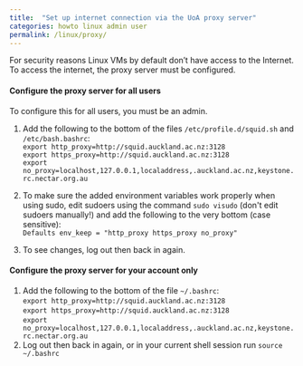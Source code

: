 ```yaml
---
title:  "Set up internet connection via the UoA proxy server"
categories: howto linux admin user
permalink: /linux/proxy/
---
```


For security reasons Linux VMs by default don’t have access to the Internet. To access the internet, the proxy server must be configured.
#### Configure the proxy server for all users
To configure this for all users, you must be an admin.
1. Add the following to the bottom of the files `/etc/profile.d/squid.sh` and `/etc/bash.bashrc`:  
`export http_proxy=http://squid.auckland.ac.nz:3128`  
`export https_proxy=http://squid.auckland.ac.nz:3128`  
`export no_proxy=localhost,127.0.0.1,localaddress,.auckland.ac.nz,keystone.rc.nectar.org.au`

2. To make sure the added environment variables work properly when using sudo, edit sudoers using the command `sudo visudo` (don't edit sudoers manually!) and add the following to the very bottom (case sensitive):  
`Defaults env_keep = "http_proxy https_proxy no_proxy"`

3. To see changes, log out then back in again.  

#### Configure the proxy server for your account only
1. Add the following to the bottom of the file `~/.bashrc`:  
`export http_proxy=http://squid.auckland.ac.nz:3128`  
`export https_proxy=http://squid.auckland.ac.nz:3128`  
`export no_proxy=localhost,127.0.0.1,localaddress,.auckland.ac.nz,keystone.rc.nectar.org.au`
2. Log out then back in again, or in your current shell session run `source ~/.bashrc`
